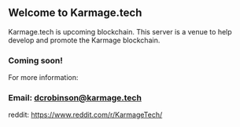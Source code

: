 ## Welcome to Karmage.tech
Karmage.tech is upcoming blockchain. This server is a venue to help develop and promote the Karmage blockchain.

### Coming soon!

For more information:
### Email: dcrobinson@karmage.tech
reddit: https://www.reddit.com/r/KarmageTech/

